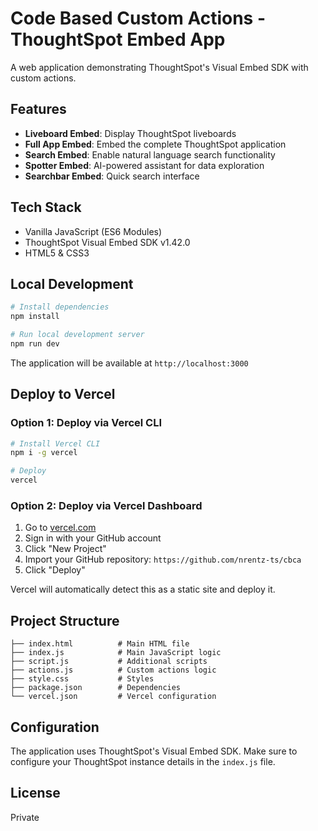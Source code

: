 # Code Based Custom Actions - ThoughtSpot Embed App

A web application demonstrating ThoughtSpot's Visual Embed SDK with custom actions.

## Features

- **Liveboard Embed**: Display ThoughtSpot liveboards
- **Full App Embed**: Embed the complete ThoughtSpot application
- **Search Embed**: Enable natural language search functionality
- **Spotter Embed**: AI-powered assistant for data exploration
- **Searchbar Embed**: Quick search interface

## Tech Stack

- Vanilla JavaScript (ES6 Modules)
- ThoughtSpot Visual Embed SDK v1.42.0
- HTML5 & CSS3

## Local Development

```bash
# Install dependencies
npm install

# Run local development server
npm run dev
```

The application will be available at `http://localhost:3000`

## Deploy to Vercel

### Option 1: Deploy via Vercel CLI

```bash
# Install Vercel CLI
npm i -g vercel

# Deploy
vercel
```

### Option 2: Deploy via Vercel Dashboard

1. Go to [vercel.com](https://vercel.com)
2. Sign in with your GitHub account
3. Click "New Project"
4. Import your GitHub repository: `https://github.com/nrentz-ts/cbca`
5. Click "Deploy"

Vercel will automatically detect this as a static site and deploy it.

## Project Structure

```
├── index.html          # Main HTML file
├── index.js            # Main JavaScript logic
├── script.js           # Additional scripts
├── actions.js          # Custom actions logic
├── style.css           # Styles
├── package.json        # Dependencies
└── vercel.json         # Vercel configuration
```

## Configuration

The application uses ThoughtSpot's Visual Embed SDK. Make sure to configure your ThoughtSpot instance details in the `index.js` file.

## License

Private

